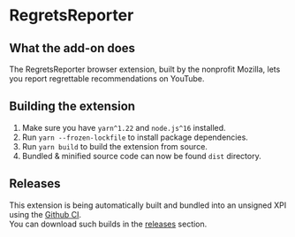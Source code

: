 # RegretsReporter

## What the add-on does

The RegretsReporter browser extension, built by the nonprofit Mozilla, lets you report regrettable recommendations on YouTube.

## Building the extension

1. Make sure you have `yarn^1.22` and `node.js^16` installed.
1. Run `yarn --frozen-lockfile` to install package dependencies.
2. Run `yarn build` to build the extension from source.
3. Bundled & minified source code can now be found `dist` directory.

## Releases

This extension is being automatically built and bundled into an unsigned XPI using the [Github CI](https://github.com/adelsz/regrets-reporter/blob/master/.github/workflows/release.yml).  
You can download such builds in the [releases](https://github.com/adelsz/regrets-reporter/releases) section.
